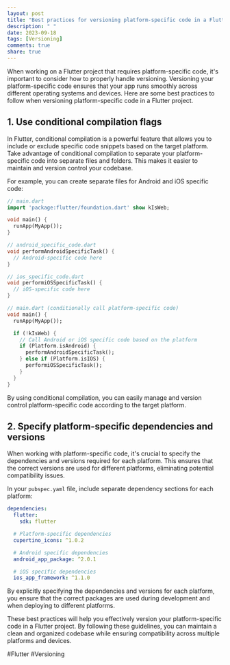 ```yaml
---
layout: post
title: "Best practices for versioning platform-specific code in a Flutter project."
description: " "
date: 2023-09-18
tags: [Versioning]
comments: true
share: true
---
```


When working on a Flutter project that requires platform-specific code, it's important to consider how to properly handle versioning. Versioning your platform-specific code ensures that your app runs smoothly across different operating systems and devices. Here are some best practices to follow when versioning platform-specific code in a Flutter project.

## 1. Use conditional compilation flags

In Flutter, conditional compilation is a powerful feature that allows you to include or exclude specific code snippets based on the target platform. Take advantage of conditional compilation to separate your platform-specific code into separate files and folders. This makes it easier to maintain and version control your codebase.

For example, you can create separate files for Android and iOS specific code:

```dart
// main.dart
import 'package:flutter/foundation.dart' show kIsWeb;

void main() {
  runApp(MyApp());
}

// android_specific_code.dart
void performAndroidSpecificTask() {
  // Android-specific code here
}

// ios_specific_code.dart
void performiOSSpecificTask() {
  // iOS-specific code here
}

// main.dart (conditionally call platform-specific code)
void main() {
  runApp(MyApp());

  if (!kIsWeb) {
    // Call Android or iOS specific code based on the platform
    if (Platform.isAndroid) {
      performAndroidSpecificTask();
    } else if (Platform.isIOS) {
      performiOSSpecificTask();
    }
  }
}
```

By using conditional compilation, you can easily manage and version control platform-specific code according to the target platform.

## 2. Specify platform-specific dependencies and versions

When working with platform-specific code, it's crucial to specify the dependencies and versions required for each platform. This ensures that the correct versions are used for different platforms, eliminating potential compatibility issues.

In your `pubspec.yaml` file, include separate dependency sections for each platform:

```yaml
dependencies:
  flutter:
    sdk: flutter

  # Platform-specific dependencies
  cupertino_icons: ^1.0.2

  # Android specific dependencies
  android_app_package: ^2.0.1

  # iOS specific dependencies
  ios_app_framework: ^1.1.0
```

By explicitly specifying the dependencies and versions for each platform, you ensure that the correct packages are used during development and when deploying to different platforms.

These best practices will help you effectively version your platform-specific code in a Flutter project. By following these guidelines, you can maintain a clean and organized codebase while ensuring compatibility across multiple platforms and devices.

#Flutter #Versioning